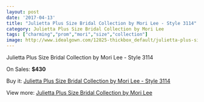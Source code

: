 ```yaml
---
layout: post
date: '2017-04-13'
title: "Julietta Plus Size Bridal Collection by Mori Lee - Style 3114"
category: Julietta Plus Size Bridal Collection by Mori Lee
tags: ["charming","prom","mori","size","collection"]
image: http://www.idealgown.com/12825-thickbox_default/julietta-plus-size-bridal-collection-by-mori-lee-style-3114.jpg
---
```

Julietta Plus Size Bridal Collection by Mori Lee - Style 3114

On Sales: **$430**
<a href="https://www.idealgown.com/en/julietta-plus-size-bridal-collection-by-mori-lee/5168-julietta-plus-size-bridal-collection-by-mori-lee-style-3114.html"><amp-img layout="responsive" width="600" height="600" src="//www.idealgown.com/12825-thickbox_default/julietta-plus-size-bridal-collection-by-mori-lee-style-3114.jpg" alt="Julietta Plus Size Bridal Collection by Mori Lee - Style 3114 0" /></a>
<a href="https://www.idealgown.com/en/julietta-plus-size-bridal-collection-by-mori-lee/5168-julietta-plus-size-bridal-collection-by-mori-lee-style-3114.html"><amp-img layout="responsive" width="600" height="600" src="//www.idealgown.com/12826-thickbox_default/julietta-plus-size-bridal-collection-by-mori-lee-style-3114.jpg" alt="Julietta Plus Size Bridal Collection by Mori Lee - Style 3114 1" /></a>

Buy it: [Julietta Plus Size Bridal Collection by Mori Lee - Style 3114](https://www.idealgown.com/en/julietta-plus-size-bridal-collection-by-mori-lee/5168-julietta-plus-size-bridal-collection-by-mori-lee-style-3114.html "Julietta Plus Size Bridal Collection by Mori Lee - Style 3114")

View more: [Julietta Plus Size Bridal Collection by Mori Lee](https://www.idealgown.com/en/67-julietta-plus-size-bridal-collection-by-mori-lee "Julietta Plus Size Bridal Collection by Mori Lee")